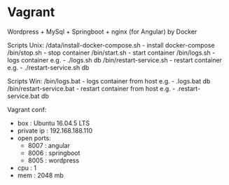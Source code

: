 # Vagrant
Wordpress + MySql + Springboot + nginx (for Angular) by Docker

Scripts Unix:
/data/install-docker-compose.sh - install docker-compose
/bin/stop.sh - stop container
/bin/start.sh - start container
/bin/logs.sh - logs container 
	e.g. - ./logs.sh db
/bin/restart-service.sh - restart container
	e.g. - ./restart-service.sh db
	
Scripts Win:
/bin/logs.bat - logs container from host 
	e.g. - .logs.bat db
/bin/restart-service.bat - restart container from host
	e.g. - .restart-service.bat db
	
Vagrant conf:
- box : Ubuntu 16.04.5 LTS
- private ip : 192.168.188.110
- open ports:
	- 8007 : angular
	- 8006 : springboot
	- 8005 : wordpress
- cpu : 1
- mem : 2048 mb